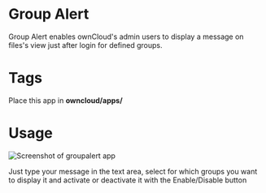# Group Alert
Group Alert enables ownCloud's admin users to display a message on files's view just after login for defined groups.

# Tags
Place this app in **owncloud/apps/**

# Usage

![Screenshot of groupalert app](https://bitbucket.org/zb2oby/groupalert/raw/master/img/screenshot.png)


Just type your message in the text area, select for which groups you want to display it and activate or deactivate it with the Enable/Disable button